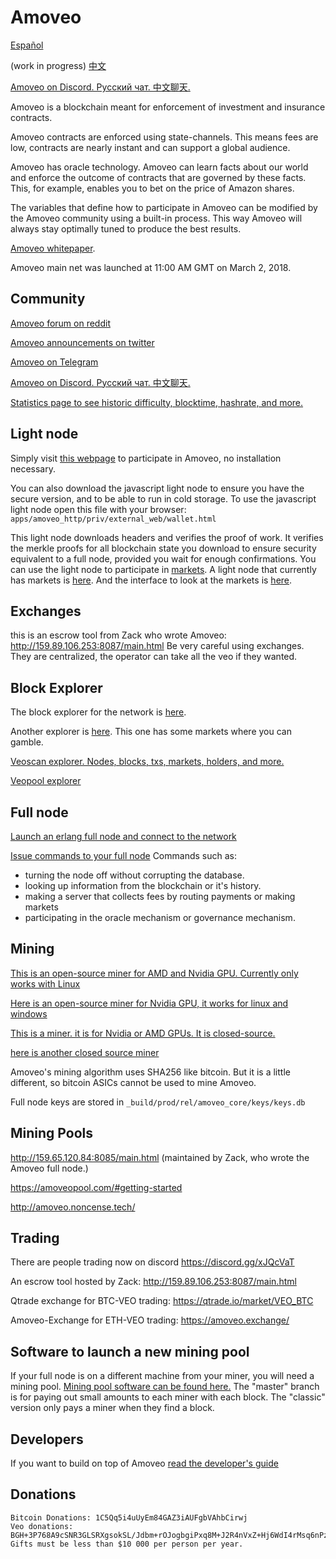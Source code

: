 Amoveo
==========
[Español](docs/es/README.md)

(work in progress) [中文](docs/cn/README.md)

[Amoveo on Discord. Русский чат. 中文聊天.](https://discord.gg/a52szJw)


Amoveo is a blockchain meant for enforcement of investment and insurance contracts.


Amoveo contracts are enforced using state-channels. This means fees are low, contracts are nearly instant and can support a global audience.

Amoveo has oracle technology.
Amoveo can learn facts about our world and enforce the outcome of contracts that are governed by these facts.
This, for example, enables you to bet on the price of Amazon shares.

The variables that define how to participate in Amoveo can be modified by the Amoveo community using a built-in process.
This way Amoveo will always stay optimally tuned to produce the best results.


[Amoveo whitepaper](docs/white_paper.md).

Amoveo main net was launched at 11:00 AM GMT on March 2, 2018.

## Community
[Amoveo forum on reddit](https://www.reddit.com/r/Amoveo/)

[Amoveo announcements on twitter](https://twitter.com/zack_bitcoin)

[Amoveo on Telegram](https://t.me/amoveo)

[Amoveo on Discord. Русский чат. 中文聊天.](https://discord.gg/a52szJw)

[Statistics page to see historic difficulty, blocktime, hashrate, and more.](https://jimhsu.github.io/amoveo-stats/)


## Light node
Simply visit [this webpage](http://159.65.120.84:8080/wallet.html) to participate in Amoveo, no installation necessary.

You can also download the javascript light node to ensure you have the secure version, and to be able to run in cold storage. To use the javascript light node open this file with your browser: `apps/amoveo_http/priv/external_web/wallet.html`

This light node downloads headers and verifies the proof of work.
It verifies the merkle proofs for all blockchain state you download to ensure security equivalent to a full node, provided you wait for enough confirmations.
You can use the light node to participate in [markets](docs/light_node/market.md).
A light node that currently has markets is [here](http://159.89.106.253:8080/wallet.html).
And the interface to look at the markets is [here](http://159.89.106.253:8080/explorer.html).

## Exchanges

this is an escrow tool from Zack who wrote Amoveo: http://159.89.106.253:8087/main.html
Be very careful using exchanges. They are centralized, the operator can take all the veo if they wanted.


## Block Explorer

The block explorer for the network is [here](http://159.65.120.84:8080/explorer.html).

Another explorer is [here](http://159.89.106.253:8080/explorer.html). This one has some markets where you can gamble.

[Veoscan explorer. Nodes, blocks, txs, markets, holders, and more.](http://veoscan.io/)

[Veopool explorer](http://explorer.veopool.pw/)


## Full node
[Launch an erlang full node and connect to the network](docs/getting-started/turn_it_on.md)

[Issue commands to your full node](docs/api/commands.md)
Commands such as:
* turning the node off without corrupting the database.
* looking up information from the blockchain or it's history.
* making a server that collects fees by routing payments or making markets
* participating in the oracle mechanism or governance mechanism.

## Mining

[This is an open-source miner for AMD and Nvidia GPU. Currently only works with Linux](https://github.com/zack-bitcoin/VeoCL)

[Here is an open-source miner for Nvidia GPU, it works for linux and windows](https://github.com/Mandelhoff/AmoveoMinerGpuCuda)

[This is a miner. it is for Nvidia or AMD GPUs. It is closed-source.](https://github.com/PhamHuong92/VeoMiner)

[here is another closed source miner](https://github.com/krypdkat/AmoveoMinerMan)

Amoveo's mining algorithm uses SHA256 like bitcoin. But it is a little different, so bitcoin ASICs cannot be used to mine Amoveo.

Full node keys are stored in `_build/prod/rel/amoveo_core/keys/keys.db`


## Mining Pools

http://159.65.120.84:8085/main.html (maintained by Zack, who wrote the Amoveo full node.)

https://amoveopool.com/#getting-started

http://amoveo.noncense.tech/


## Trading

There are people trading now on discord https://discord.gg/xJQcVaT

An escrow tool hosted by Zack: http://159.89.106.253:8087/main.html

Qtrade exchange for BTC-VEO trading: https://qtrade.io/market/VEO_BTC

Amoveo-Exchange for ETH-VEO trading: https://amoveo.exchange/


## Software to launch a new mining pool
If your full node is on a different machine from your miner, you will need a mining pool. [Mining pool software can be found here.](https://github.com/zack-bitcoin/amoveo-mining-pool)
The "master" branch is for paying out small amounts to each miner with each block.
The "classic" version only pays a miner when they find a block.


## Developers

If you want to build on top of Amoveo [read the developer's guide](docs/getting-started/quick_start_developer_guide.md)


## Donations

```
Bitcoin Donations: 1C5Qq5i4uUyEm84GAZ3iAUFgbVAhbCirwj
Veo donations: BGH+3P768A9cSNR3GLSRXgsokSL/Jdbm+rOJogbgiPxq8M+J2R4nVxZ+Hj6WdI4rMsq6nPzkMh77WGBCMx89HUM=
Gifts must be less than $10 000 per person per year.
```
